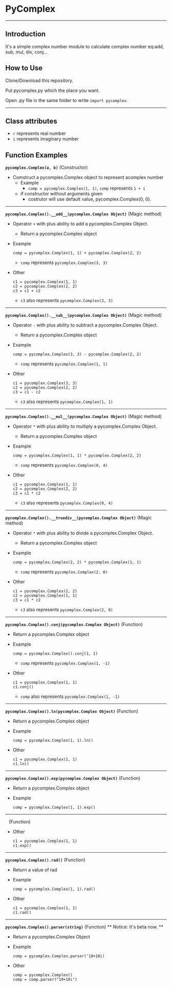 # PyComplex

- - -

## Introduction
It's a simple complex number module to calculate complex number eq:add, sub, mul, div, conj...

## How to Use
Clone/Download this repository.

Put pycomplex.py which the place you want.

Open .py file in  the same folder to write ``import pycomplex``.

- - -

## Class attributes

* ``r`` represents real number 
* ``i`` represents imaginary number  
   
## Function Examples

**``pycomplex.Complex(a, b)``** (Constructor)
   * Comstruct a pycomplex.Complex object to represent acomplex number
      * Example
         * ``comp = pycomplex.Complex(1, 1)``, ``comp`` represents  ``1 + i``
      * if constructor without arguments given 
         * costrutor will use default value, pycomplex.Complex(0, 0).
      
 - - -

**``pycomplex.Complex().__add__(pycomplex.Complex Object)``**  (Magic method)
   * Operator ``+`` with plus ability to add a pycomplex.Complex Object.
      * Return a pycomplex.Complex object
   * Example
    
         comp = pycomplex.Complex(1, 1) + pycomplex.Complex(2, 2)
      * ``comp`` represents ``pycomplex.Complex(3, 3)``
   
   * Other
      
         c1 = pycomplex.Complex(1, 1)
         c2 = pycomplex.Complex(2, 2)
         c3 = c1 + c2 
    
      * ``c3`` also represents ``pycomplex.Complex(3, 3)``
         
 - - -

**``pycomplex.Complex().__sub__(pycomplex.Complex Object)``** (Magic method)
   * Operator ``-`` with plus ability to subtract a pycomplex.Complex Object.
      * Return a pycomplex.Complex object
   * Example

         comp = pycomplex.Complex(3, 3) - pycomplex.Complex(2, 2)      
      * ``comp`` represents ``pycomplex.Complex(1, 1)``
   
   * Other
            
         c1 = pycomplex.Complex(3, 3)                 
         c2 = pycomplex.Complex(2, 2)
         c3 = c1 - c2
      * ``c3`` also represents ``pycomplex.Complex(1, 1)``
   
- - -

**``pycomplex.Complex().__mul__(pycomplex.Complex Object)``** (Magic method)
   * Operator ``*`` with plus ability to multiply a pycomplex.Complex Object.
      * Return a pycomplex.Complex object
   * Example

         comp = pycomplex.Complex(1, 1) * pycomplex.Complex(2, 2)      
      * ``comp`` represents ``pycomplex.Complex(0, 4)``
   
   * Other
            
         c1 = pycomplex.Complex(1, 1)                 
         c2 = pycomplex.Complex(2, 2)
         c3 = c1 * c2
      * ``c3`` also represents ``pycomplex.Complex(0, 4)``

- - -

**``pycomplex.Complex().__truediv__(pycomplex.Complex Object)``** (Magic method)
   * Operator ``*`` with plus ability to divide a pycomplex.Complex Object.
      * Return a pycomplex.Complex object
   * Example

         comp = pycomplex.Complex(2, 2) * pycomplex.Complex(1, 1)      
      * ``comp`` represents ``pycomplex.Complex(2, 0)``
   
   * Other
            
         c1 = pycomplex.Complex(2, 2)                 
         c2 = pycomplex.Complex(1, 1)
         c3 = c1 * c2
      * ``c3`` also represents ``pycomplex.Complex(2, 0)``

- - -  

**``pycomplex.Complex().conj(pycomplex.Complex Object)``** (Function)
   * Return a pycomplex.Complex object
   * Example
   
         comp = pycomplex.Complex().conj(1, 1)
      * ``comp`` represents ``pycomplex.Complex(1, -1)``
   
   * Other    
         
         c1 = pycomplex.Complex(1, 1)
         c1.conj()
      * ``comp`` also represents ``pycomplex.Complex(1, -1)``

- - -

**``pycomplex.Complex().ln(pycomplex.Complex Object)``** (Function) 
   * Return a pycomplex.Complex object
   * Example
   
         comp = pycomplex.Complex(1, 1).ln()
   
   * Other    
         
         c1 = pycomplex.Complex(1, 1)
         c1.ln()
         
- - -

**``pycomplex.Complex().exp(pycomplex.Complex Object)``** (Function) 
   * Return a pycomplex.Complex object
   * Example
   
         comp = pycomplex.Complex(1, 1).exp()
         
 - - -
 
 **`` ``** (Function)
   
   * Other    
         
         c1 = pycomplex.Complex(1, 1)
         c1.exp()
         
- - -

**``pycomplex.Complex().rad()``** (Function) 
   * Return a value of rad
   * Example
   
         comp = pycomplex.Complex(1, 1).rad()
   
   * Other    
         
         c1 = pycomplex.Complex(1, 1)
         c1.rad()
      
- - -

**``pycomplex.Complex().parser(string)``** (Function)
   ** Notice: It's beta now. **
   * Return a pycomplex.Complex Object
   * Example 
   
         comp = pycomplex.Complex.parser('10+10i)
         
   * Other 
   
         comp = pycomplex.Complex()
         comp = comp.parser("10+10i")
   
 
